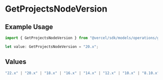 # GetProjectsNodeVersion

## Example Usage

```typescript
import { GetProjectsNodeVersion } from "@vercel/sdk/models/operations/getprojects.js";

let value: GetProjectsNodeVersion = "20.x";
```

## Values

```typescript
"22.x" | "20.x" | "18.x" | "16.x" | "14.x" | "12.x" | "10.x" | "8.10.x"
```